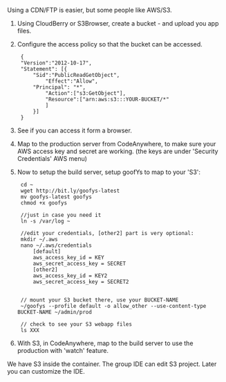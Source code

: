 

Using a CDN/FTP is easier, but some people like AWS/S3.

1. Using CloudBerry or S3Browser, create a bucket - and upload you app files.

2. Configure the access policy so that the bucket can be accessed.


		{
		"Version":"2012-10-17",
		"Statement": [{
			"Sid":"PublicReadGetObject",
				"Effect":"Allow",
			"Principal": "*",
				"Action":["s3:GetObject"],
				"Resource":["arn:aws:s3:::YOUR-BUCKET/*"
				]
			}]
		}

3. See if you can access it form a browser.

4. Map to the production server from CodeAnywhere, to make sure your AWS access key and secret are working. (the keys are under 'Security Credentials' AWS menu)

3. Now to setup the build server, setup goofYs to map to your 'S3':

		cd ~
		wget http://bit.ly/goofys-latest
		mv goofys-latest goofys
		chmod +x goofys

		//just in case you need it
		ln -s /var/log ~

		//edit your credentials, [other2] part is very optional:
		mkdir ~/.aws
		nano ~/.aws/credentials
			[default]
			aws_access_key_id = KEY
			aws_secret_access_key = SECRET
			[other2]
			aws_access_key_id = KEY2
			aws_secret_access_key = SECRET2


		// mount your S3 bucket there, use your BUCKET-NAME
		~/goofys --profile default -o allow_other --use-content-type BUCKET-NAME ~/admin/prod

		// check to see your S3 webapp files
		ls XXX

4. With S3, in CodeAnywhere, map to the build server to use the production with 'watch' feature.

 We have S3 inside the container. The group IDE can edit S3 project. Later you can customize the IDE.



